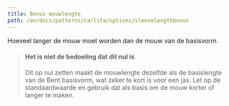 ```yaml
---
title: Bonus mouwlengte
path: /en/docs/patterns/carlita/options/sleevelengthbonus
---
```


Hoeveel langer de mouw moet worden dan de mouw van de basisvorm.

> #### Het is niet de bedoeling dat dit nul is
> 
> Dit op nul zetten maakt de mouwlengte dezelfde als de basislengte van de Bent basisvorm, wat zeker te kort is voor een jas. Let op de standaardwaarde en gebruik dat als basis om de mouw korter of langer te maken.